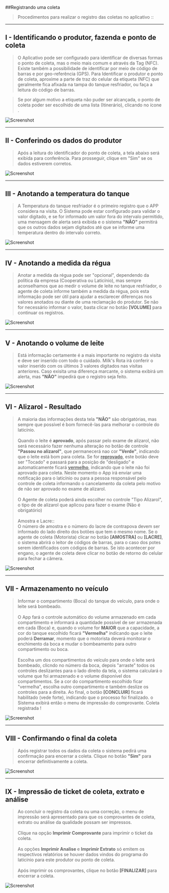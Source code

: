 <link rel="stylesheet" href="../font-awesome.css">

##Registrando uma coleta <span style="padding-left:30px">  <i class="fa fa-pencil-square-o"></i> </span>

>Procedimentos para realizar o registro das coletas no aplicativo ::

---
I -  Identificando o produtor, fazenda e ponto de coleta 
---

>O Aplicativo pode ser configurado para identificar de diversas formas o ponto de coleta,
mas o meio mais comum e através da Tag (NFC). Existe também a possibilidade de identificar
por meio de código de barras e por geo-referência (GPS). 
Para Identificar o produtor e ponto de coleta, aproxime a parte de traz do celular da etiqueta (NFC) que geralmente
fica afixada na tampa do tanque resfriador, ou faça a leitura do código de barras.

>Se por algum motivo a etiqueta não puder ser alcançada, o ponto de coleta poder ser escolhido
de uma lista (Itinerário), clicando no ícone  <i class="fa fa-search"></i> . 

![Screenshot](images/screens/identifica-produtor.png)

---
II -  Conferindo os dados do produtor
---
>Após a leitura do identificador do ponto de coleta, a tela abaixo será exibida para conferência. Para prosseguir, clique em "Sim"
se os dados estiverem corretos.

![Screenshot](images/screens/confirma-produtor.png)


---
III -  Anotando a temperatura do tanque 
---
>A Temperatura do tanque resfriador é o primeiro registro que o APP considera na visita. O Sistema pode estar configurado para validar o valor digitado, e se for informado
um valor fora do intervalo permitido, uma mensagem de alerta será exibida e o sistema <b>"NÃO"</b> permitirá que os outros dados sejam digitados até que se informe uma temperatura
dentro do intervalo correto.

![Screenshot](images/screens/informa-temperatura.png)


---
IV -  Anotando a medida da régua
---
>Anotar a medida da régua pode ser "opcional", dependendo da política da empresa (Cooperativa ou Laticínio), mas sempre aconselhamos que ao medir o volume de leite no tanque resfriador,
o agente de coleta informe também a medida da régua, pois esta informação pode ser útil para ajudar a esclarecer diferenças nos valores anotados ou diante de uma
reclamação do produtor.
Se não for necessário informar o valor, basta clicar no botão <b>[VOLUME]</b> para continuar os registros.

![Screenshot](images/screens/informa-regua.png)

---
V - Anotando o volume de leite
---
>Está informação certamente é a mais importante no registro da visita e deve ser inserido com todo o cuidado.
Milk's Rota irá conferir o valor inserido com os últimos 3 valores digitados nas visitas anteriores. Caso exisita uma diferença
marcante, o sistema exibirá um alerta, mas <b>"NÃO"</b> impedirá que o registro seja feito.
 

![Screenshot](images/screens/informa-volume.png)

---
VI - Alizarol - Resultado 
---
>A maioria das informações desta tela <b>"NÃO"</b> são obrigatórias, mas sempre que possível é bom fornecê-las para melhorar o controle
do laticínio. <br><br> 
Quando o leite é <b>aprovado</b>, após passar pelo exame de alizarol, não será necessário fazer nenhuma alteração no botão de controle <b>"Passou no alizarol"</b>,
que permanecerá nao cor <b>"Verde"</b>, indicando que o leite está bom para coleta. Se for <b><u>reprovado</u></b>, este botão deve ser "Tocado" e passará para a posição de "desligado"
e automaticamente ficará <b><u>vermelho</u></b>, indicando que o leite não foi aprovado para coleta. Neste momento o App irá
enviar uma notificação para o laticínio ou para a pessoa responsável pelo controle de coleta informando o cancelamento da coleta pelo  motivo de não ser
aprovado no exame de alizarol.<br><br>
O Agente de coleta poderá ainda escolher no controle "Tipo Alizarol", o tipo de de alizarol que aplicou para fazer o exame (Não é obrigatório)<br><br>
Amostra e Lacre::<br>
O número de amostra e o número do lacre de contrapova devem ser informado do lado direito dos botões que tem o mesmo nome. Se o agente de coleta (Motorista) clicar no botão <b>[AMOSTRA]</b> ou <b>[LACRE]</b>, o sistema abrirá o leitor de códigos de barras,
para o caso dos potes serem identificados com códigos de barras. Se isto acontecer por engano, o agente de coleta deve clicar no botão de retorno <i class="fa fa-undo"></i> do celular para fechar a câmera.

![Screenshot](images/screens/informa-resultado-alizarol.png)

---
VII - Armazenamento no veículo
---
> Informar o compartimento (Boca) do tanque do veículo, para onde o leite será bombeado.<br><br>
O App fará o controle automático do volume armazenado em cada compartimento e informará a quantidade possível de ser 
armazenada em cada (Boca) e, quando o volume for <b>MAIOR</b> que a capacidade, a cor do tanque escolhido
ficará <b>"Vermelha"</b> indicando que o leite poderá <b>Derramar</b>, momento que o motorista deverá
monitorar o enchimento da boca e mudar o bombeamento para outro compartimento ou boca.<br><br>
Escolha um dos compartimentos do veículo para onde o leite será bombeado, clicndo no número da boca, depois "arraste" todos os controles deslizantes para o lado direito da tela, o sistema calculará o volume que foi armazenado e o volume disponível dos compartimentos.
Se a cor do compartimento escolhido ficar "vermelha", escolha outro compartimento e também deslize os controles para a direita. Ao final, o botão <b>[CONCLUIR]</b> ficará habilitado (vede forte), indicando
que o processo foi finalizado. o Sistema exibirá então o menu de impressão do comprovante. Coleta registrada !

![Screenshot](images/screens/armazena-tanque.png)

---
VIII - Confirmando o final da coleta
---
>Após registrar todos os dados da coleta o sistema pedirá uma confirmação para encerrar a coleta. 
Clique no botão <b>"Sim"</b> para encerrar definitivamente a coleta.

![Screenshot](images/screens/confirma-final-coleta.png)


---
IX - Impressão de ticket de coleta, extrato e análise
---
>Ao concluir o registro da coleta ou uma correção, o menu de impressão será apresentado para que os comprovantes
de coleta, extrato ou análise da qualidade possam ser impressos. <br><br>
Clique na opção <b> <i class="fa fa-print"></i> Imprimir Comprovante</b> para imprimir o ticket da coleta.<br><br> 
As opções <b><i class="fa fa-flask"></i> Imprimir Analise </b> e 
<b><i class="fa fa-file-text"></i> Imprimir Extrato</b> só emitem os respectivos relatórios se houver
dados vindos do programa do laticínio para este produtor ou ponto de coleta. <br><br>
Após imprimir os comprovantes, clique no botão <b>[FINALIZAR]</b> para encerrar a coleta.


![Screenshot](images/screens/seleciona-impressao.png)


